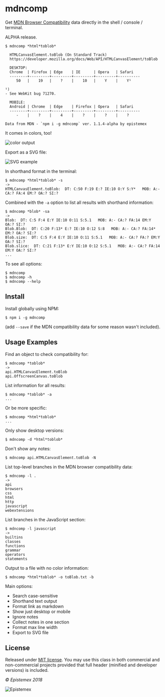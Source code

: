mdncomp
=======

Get [MDN Browser Compatibility](https://github.com/mdn/browser-compat-data) data directly in the shell / console / terminal.

ALPHA release.

```text
$ mdncomp *html*toblob*

  HTMLCanvasElement.toBlob (On Standard Track)
  https://developer.mozilla.org/docs/Web/API/HTMLCanvasElement/toBlob

  DESKTOP:
  Chrome  | Firefox | Edge    | IE      | Opera   | Safari
  --------+---------+---------+---------+---------+----------
     50   |    19   |    ?    |    10   |    Y    |    Y¹

¹)
- See WebKit bug 71270.

  MOBILE:
  Android | Chrome  | Edge    | Firefox | Opera   | Safari
  --------+---------+---------+---------+---------+----------
     -    |    ?    |    4    |    ?    |    ?    |    ?

Data from MDN - `npm i -g mdncomp` ver. 1.1.4-alpha by epistemex
```

It comes in colors, too!

![color output](https://i.imgur.com/hjOuDQH.jpg)

Export as a SVG file:

![SVG example](https://i.imgur.com/HjK0eil.jpg)

In shorthand format in the terminal:

```text
$ mdncomp *html*toblob* -s
->
HTMLCanvasElement.toBlob:  DT: C:50 F:19 E:? IE:10 O:Y S:Y*   MOB: A:- CA:? FA:4 EM:? OA:? SI:?
```

Combined with the `-a` option to list all results with shorthand information:
```text
$ mdncomp *blob* -sa
->
Blob:  DT: C:5 F:4 E:Y IE:10 O:11 S:5.1   MOB: A:- CA:? FA:14 EM:Y OA:? SI:?
Blob.Blob:  DT: C:20 F:13* E:? IE:10 O:12 S:8   MOB: A:- CA:? FA:14* EM:? OA:? SI:?
Blob.size:  DT: C:5 F:4 E:Y IE:10 O:11 S:5.1   MOB: A:- CA:? FA:? EM:Y OA:? SI:?
Blob.slice:  DT: C:21 F:13* E:Y IE:10 O:12 S:5.1   MOB: A:- CA:? FA:14 EM:Y OA:? SI:?
...
```

To see all options:

    $ mdncomp
    $ mdncomp -h
    $ mdncomp --help

Install
-------
Install globally using NPM:

    $ npm i -g mdncomp

(add `--save` if the MDN compatibility data for some reason wasn't included).


Usage Examples
--------------
Find an object to check compatibility for:
```text
$ mdncomp *toblob*
->
api.HTMLCanvasElement.toBlob
api.OffscreenCanvas.toBlob
```

List information for all results:
```text
$ mdncomp *toblob* -a
...
```

Or be more specific:
```text
$ mdncomp *html*toblob*
...
```

Only show desktop versions:

    $ mdncomp -d *html*toblob*

Don't show any notes:

    $ mdncomp api.HTMLCanvasElement.toBlob -N

List top-level branches in the MDN browser compatibility data:
```text
$ mdncomp -l .
->
api
browsers
css
html
http
javascript
webextensions
```

List branches in the JavaScript section:
```text
$ mdncomp -l javascript
->
builtins
classes
functions
grammar
operators
statements
```

Output to a file with no color information:

    $ mdncomp *html*toblob* -o toBlob.txt -b

Main options:
- Search case-sensitive
- Shorthand text output
- Format link as markdown
- Show just desktop or mobile
- Ignore notes
- Collect notes in one section
- Format max line width
- Export to SVG file


License
-------
Released under [MIT license](http://choosealicense.com/licenses/mit/). You may use this class in both commercial and non-commercial projects provided that full header (minified and developer versions) is included.

*&copy; Epistemex 2018*

![Epistemex](https://i.imgur.com/GP6Q3v8.png)
